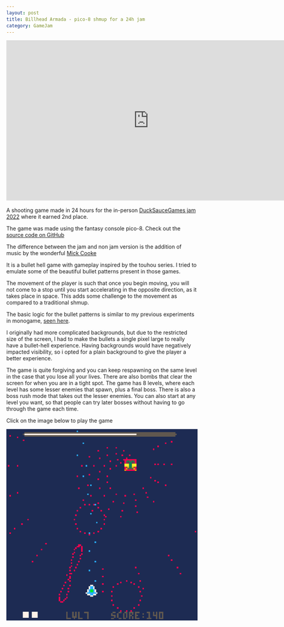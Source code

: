 ```yaml
---
layout: post
title: Billhead Armada - pico-8 shmup for a 24h jam
category: GameJam
---
```


<iframe width="750" height="422" src="https://www.youtube.com/embed/sz9dY1JbwRo" title="Billhead Armada Demo" frameborder="0" allow="accelerometer; autoplay; clipboard-write; encrypted-media; gyroscope; picture-in-picture; web-share" allowfullscreen></iframe>

<!-- more -->

A shooting game made in 24 hours for the in-person [DuckSauceGames jam 2022](https://www.ducksauce.games/duck-sauce-jam-2022) where it earned 2nd place. 

The game was made using the fantasy console pico-8. Check out the [source code on GitHub](https://github.com/NoamZeise/assorted-pico8-projects/blob/master/billheadArmada/billhead_armada.p8)

The difference between the jam and non jam version is the addition of music by the wonderful [Mick Cooke](https://www.makefiremusic.com/)

It is a bullet hell game with gameplay inspired by the touhou series. I tried to emulate some of the beautiful bullet patterns present in those games.

The movement of the player is such that once you begin moving, you will not come to a stop until you start accelerating in the opposite direction, as it takes place in space. This adds some challenge to the movement as compared to a traditional shmup.

The basic logic for the bullet patterns is similar to my previous experiments in monogame, [seen here](/demo/2020/08/19/Bullet-Hell-Emitter.html). 

I originally had more complicated backgrounds, but due to the restricted size of the screen, I had to make the bullets a single pixel large to really have a bullet-hell experience. Having backgrounds would have negatively impacted visibility, so i opted for a plain background to give the player a better experience.

The game is quite forgiving and you can keep respawning on the same level in the case that you lose all your lives. There are also bombs that clear the screen for when you are in a tight spot. The game has 8 levels, where each level has some lesser enemies that spawn, plus a final boss. There is also a boss rush mode that takes out the lesser enemies. You can also start at any level you want, so that people can try later bosses without having to go through the game each time.

Click on the image below to play the game

<a href="/assets/browser_games/billhead_armada/index.html">
<img src="/assets/img/posts/thumbnails/billhead.png">
</a>
